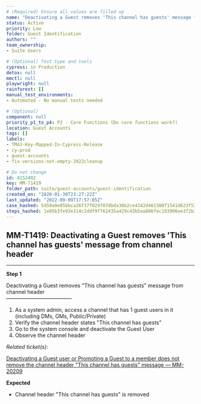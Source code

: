 ```yaml
---
# (Required) Ensure all values are filled up
name: "Deactivating a Guest removes 'This channel has guests' message from channel header"
status: Active
priority: Low
folder: Guest Identification
authors: ""
team_ownership: 
- Suite Users

# (Optional) Test type and tools
cypress: in Production
detox: null
mmctl: null
playwright: null
rainforest: []
manual_test_environments: 
- Automated - No manual tests needed

# (Optional)
component: null
priority_p1_to_p4: P2 - Core Functions (Do core functions work?)
location: Guest Accounts
tags: []
labels: 
- TM4J-Key-Mapped-In-Cypress-Release
- cy-prod
- guest-accounts
- fix-versions-not-empty-2022cleanup

# Do not change
id: 4152402
key: MM-T1419
folder_path: suite/guest-accounts/guest-identification
created_on: "2020-01-30T23:27:22Z"
last_updated: "2022-09-09T17:57:05Z"
case_hashed: 5459a9e85bbca26f37f029707dbda38b2ce4342d461380f1541d623f53786cf308a54ff4d659883dacc0ee0d00753138
steps_hashed: 1e05b3fe93e314c2ddf9f762435a429c43b5aa886fec103906ee3f2b368adbce7a0054079174cf3e514110676824eac8
---
```


## MM-T1419: Deactivating a Guest removes 'This channel has guests' message from channel header

---

**Step 1**

Deactivating a Guest removes "This channel has guests" message from channel header\
–––––––––––––––––––––––––

1. As a system admin, access a channel that has 1 guest users in it (including DMs, GMs, Public/Private)
2. Verify the channel header states "This channel has guests"
3. Go to the system console and deactivate the Guest User
4. Observe the channel header

_Related ticket(s):_

[Deactivating a Guest user or Promoting a Guest to a member does not remove the channel header "This channel has guests" message — MM-20209](https://mattermost.atlassian.net/browse/MM-20209)

**Expected**

- Channel header "This channel has guests" is removed
